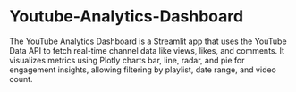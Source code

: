 # Youtube-Analytics-Dashboard
The YouTube Analytics Dashboard is a Streamlit app that uses the YouTube Data API to fetch real-time channel data like views, likes, and comments. It visualizes metrics using Plotly charts bar, line, radar, and pie for engagement insights, allowing filtering by playlist, date range, and video count.
